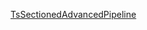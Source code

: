 [TsSectionedAdvancedPipeline](https://github.com/Johnsd11/TestRepo/wiki/TsSectionedAdvancedPipeline)